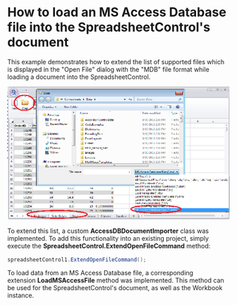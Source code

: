 # How to load an MS Access Database file into the SpreadsheetControl's document


<p>This example demonstrates how to extend the list of supported files which is displayed in the "Open File" dialog with the "MDB" file format while loading a document into the SpreadsheetControl.</p>
<img src="https://raw.githubusercontent.com/DevExpress-Examples/how-to-load-an-ms-access-database-file-into-the-spreadsheetcontrols-document-t304456/15.1.3+/media/905af7e1-7bf3-11e5-80bf-00155d62480c.png"><br />
<p>To extend this list, a custom <strong>AccessDBDocumentImporter</strong> class was implemented. To add this functionality into an existing project, simply execute the <strong>SpreadsheetControl.ExtendOpenFileCommand</strong> method:</p>


```cs
spreadsheetControl1.ExtendOpenFileCommand();

```


<p>To load data from an MS Access Database file, a corresponding extension <strong>LoadMSAccessFile</strong> method was implemented. This method can be used for the SpreadsheetControl's document, as well as the Workbook instance.</p>

<br/>



